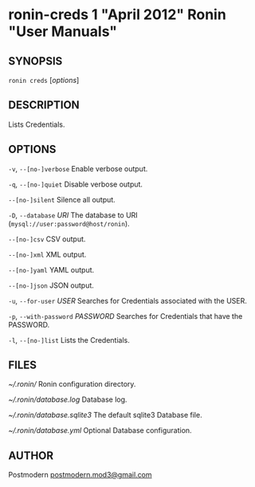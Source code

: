 # ronin-creds 1 "April 2012" Ronin "User Manuals"

## SYNOPSIS

`ronin creds` [*options*]

## DESCRIPTION

Lists Credentials.

## OPTIONS

`-v`, `--[no-]verbose`
  Enable verbose output.

`-q`, `--[no-]quiet`
  Disable verbose output.

`--[no-]silent`
  Silence all output.

`-D`, `--database` *URI*
  The database to URI (`mysql://user:password@host/ronin`).

`--[no-]csv`
  CSV output.

`--[no-]xml`
  XML output.

`--[no-]yaml`
  YAML output.

`--[no-]json`
  JSON output.

`-u`, `--for-user` *USER*
  Searches for Credentials associated with the USER.

`-p`, `--with-password` *PASSWORD*
  Searches for Credentials that have the PASSWORD.

`-l`, `--[no-]list`
  Lists the Credentials.

## FILES

*~/.ronin/*
  Ronin configuration directory.

*~/.ronin/database.log*
  Database log.

*~/.ronin/database.sqlite3*
  The default sqlite3 Database file.

*~/.ronin/database.yml*
  Optional Database configuration.

## AUTHOR

Postmodern <postmodern.mod3@gmail.com>


